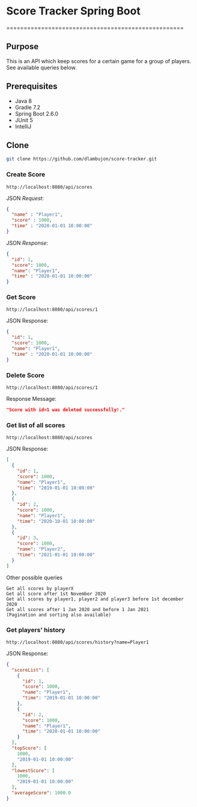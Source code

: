 # Score Tracker Spring Boot

===================================================
## Purpose
This is an API which keep scores for a certain game for a group of players. See available queries below.

## Prerequisites

* Java 8
* Gradle 7.2
* Spring Boot 2.6.0
* JUnit 5
* IntelliJ

Clone
--------

```sh
git clone https://github.com/dlambujon/score-tracker.git
```

### Create Score

```
http://localhost:8080/api/scores
```

JSON _Request_:

```json
{
  "name" : "Player1",
  "score" : 1000,
  "time" : "2020-01-01 10:00:00"
}
```
JSON _Response_:

```json
{
  "id": 1,
  "score": 1000,
  "name": "Player1",
  "time" : "2020-01-01 10:00:00"
}
```

### Get Score 

```
http://localhost:8080/api/scores/1
```

JSON Response:

```json
{
  "id": 1,
  "score": 1000,
  "name": "Player1",
  "time" : "2020-01-01 10:00:00"
}
```

### Delete Score

```
http://localhost:8080/api/scores/1
```

Response Message:

```json
"Score with id=1 was deleted successfully!."
```

### Get list of all scores

```
http://localhost:8080/api/scores
```

JSON Response:

```json
[
  {
    "id": 1,
    "score": 1000,
    "name": "Player1",
    "time": "2019-01-01 10:00:00"
  },
  {
    "id": 2,
    "score": 1000,
    "name": "Player1",
    "time": "2020-10-01 10:00:00"
  },
  {
    "id": 3,
    "score": 1000,
    "name": "Player2",
    "time": "2021-01-01 10:00:00"
  }
]
```
Other possible queries
```
Get all scores by playerX
Get all score after 1st November 2020
Get all scores by player1, player2 and player3 before 1st december 2020
Get all scores after 1 Jan 2020 and before 1 Jan 2021
(Pagination and sorting also available)
```

### Get players' history

```
http://localhost:8080/api/scores/history?name=Player1
```

JSON Response:

```json
{
  "scoreList": [
    {
      "id": 1,
      "score": 1000,
      "name": "Player1",
      "time": "2019-01-01 10:00:00"
    },
    {
      "id": 2,
      "score": 1000,
      "name": "Player1",
      "time": "2020-01-01 10:00:00"
    }
  ],
  "topScore": [
    1000,
    "2019-01-01 10:00:00"
  ],
  "lowestScore": [
    1000,
    "2019-01-01 10:00:00"
  ],
  "averageScore": 1000.0
}
```
